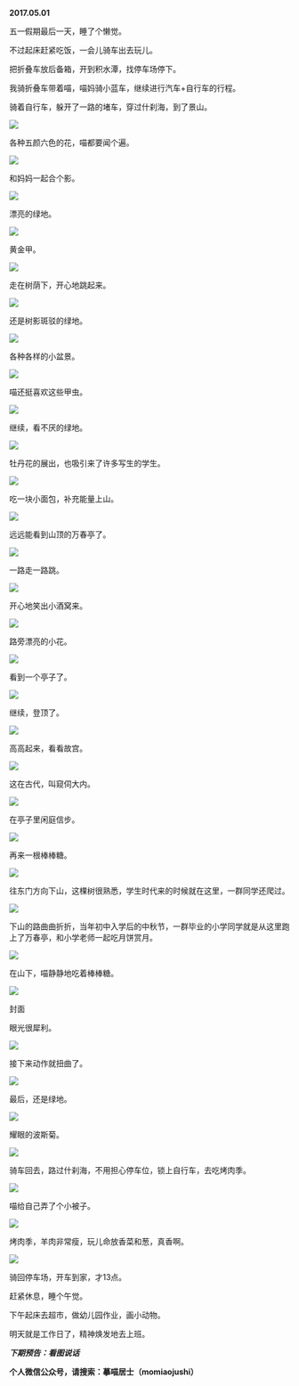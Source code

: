 
          
            
**2017.05.01**

五一假期最后一天，睡了个懒觉。

不过起床赶紧吃饭，一会儿骑车出去玩儿。

把折叠车放后备箱，开到积水潭，找停车场停下。

我骑折叠车带着喵，喵妈骑小蓝车，继续进行汽车+自行车的行程。

骑着自行车，躲开了一路的堵车，穿过什刹海，到了景山。




![](img/51001-3ccb9c97fe4490e3.jpg)




各种五颜六色的花，喵都要闻个遍。




![](img/51001-64fb9847e8198990.jpg)




和妈妈一起合个影。




![](img/51001-4af713409727213f.jpg)




漂亮的绿地。




![](img/51001-d664288e746d7a1f.jpg)




黄金甲。




![](img/51001-2d5d593e4594f379.jpg)




走在树荫下，开心地跳起来。




![](img/51001-349e2f8ecb8decff.jpg)




还是树影斑驳的绿地。




![](img/51001-21c37bcca9dd15e9.jpg)




各种各样的小盆景。




![](img/51001-d37efd4780fbab52.jpg)




喵还挺喜欢这些甲虫。




![](img/51001-5f9f11729ca3e5a6.jpg)




继续，看不厌的绿地。




![](img/51001-5cdf357fd7e3b670.jpg)




牡丹花的展出，也吸引来了许多写生的学生。




![](img/51001-e258cd4ee9dc7c06.jpg)




吃一块小面包，补充能量上山。




![](img/51001-5e0d49fdee16984f.jpg)




远远能看到山顶的万春亭了。




![](img/51001-1ebedb4625c5df0b.jpg)




一路走一路跳。




![](img/51001-8307ae2d5416cdb4.jpg)




开心地笑出小酒窝来。




![](img/51001-a0deb3f206b569ca.jpg)




路旁漂亮的小花。




![](img/51001-3d1a3dde267026ea.jpg)




看到一个亭子了。




![](img/51001-1b0ca5740b60cffb.jpg)




继续，登顶了。




![](img/51001-8bc09e128bd0dacc.jpg)




高高起来，看看故宫。




![](img/51001-6bddb68927d7e08c.jpg)




这在古代，叫窥伺大内。




![](img/51001-e0737fe973f3997d.jpg)




在亭子里闲庭信步。




![](img/51001-1c83bc1ed64e6240.jpg)




再来一根棒棒糖。




![](img/51001-77489bd981b7810d.jpg)




往东门方向下山，这棵树很熟悉，学生时代来的时候就在这里，一群同学还爬过。




![](img/51001-f1554d3b4f27db40.jpg)




下山的路曲曲折折，当年初中入学后的中秋节，一群毕业的小学同学就是从这里跑上了万春亭，和小学老师一起吃月饼赏月。




![](img/51001-960c90f7da16cafc.jpg)




在山下，喵静静地吃着棒棒糖。




![](img/51001-8feac439a9304dfb.jpg)

封面


眼光很犀利。




![](img/51001-8bf981db1dc794fa.jpg)




接下来动作就扭曲了。




![](img/51001-9121ba0b3d6e1c61.jpg)




最后，还是绿地。




![](img/51001-753f9202d43cbbf1.jpg)




耀眼的波斯菊。




![](img/51001-030c165fc04ef514.jpg)




骑车回去，路过什刹海，不用担心停车位，锁上自行车，去吃烤肉季。




![](img/51001-76ccdf5618dadf17.jpg)




喵给自己弄了个小被子。




![](img/51001-641156edefc9761c.jpg)




烤肉季，羊肉非常瘦，玩儿命放香菜和葱，真香啊。




![](img/51001-f4f88ed6e8670c9c.jpg)




骑回停车场，开车到家，才13点。

赶紧休息，睡个午觉。

下午起床去超市，做幼儿园作业，画小动物。

明天就是工作日了，精神焕发地去上班。


***下期预告：看图说话***


**个人微信公众号，请搜索：摹喵居士（momiaojushi）**

          
        